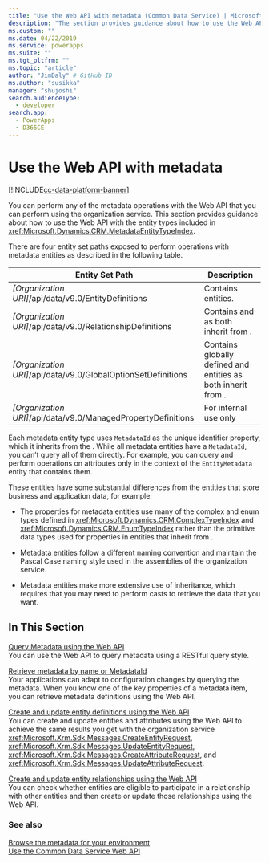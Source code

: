 ```yaml
---
title: "Use the Web API with metadata (Common Data Service) | Microsoft Docs"
description: "The section provides guidance about how to use the Web API with the entity types included in Web API Metadata EntityType Reference."
ms.custom: ""
ms.date: 04/22/2019
ms.service: powerapps
ms.suite: ""
ms.tgt_pltfrm: ""
ms.topic: "article"
author: "JimDaly" # GitHub ID
ms.author: "susikka"
manager: "shujoshi"
search.audienceType: 
  - developer
search.app: 
  - PowerApps
  - D365CE
---
```

# Use the Web API with metadata

[!INCLUDE[cc-data-platform-banner](../../../includes/cc-data-platform-banner.md)]

You can perform any of the metadata operations with the Web API that you can perform using the organization service. This section provides guidance about how to use the Web API with the entity types included in <xref:Microsoft.Dynamics.CRM.MetadataEntityTypeIndex>.  


 There are four entity set paths exposed to perform operations with metadata entities as described in the following table.  
  
|Entity Set Path|Description|  
|---------------------|-----------------|  
|*[Organization URI]*/api/data/v9.0/EntityDefinitions|Contains <xref href="Microsoft.Dynamics.CRM.EntityMetadata?text=EntityMetadata EntityType" /> entities.|  
|*[Organization URI]*/api/data/v9.0/RelationshipDefinitions|Contains <xref href="Microsoft.Dynamics.CRM.ManyToManyRelationshipMetadata?text=ManyToManyRelationshipMetadata EntityType" /> and <xref href="Microsoft.Dynamics.CRM.OneToManyRelationshipMetadata?text=OneToManyRelationshipMetadata EntityType" /> as both inherit from <xref href="Microsoft.Dynamics.CRM.RelationshipMetadataBase?text=RelationshipMetadataBase EntityType" />.|  
|*[Organization URI]*/api/data/v9.0/GlobalOptionSetDefinitions|Contains globally defined <xref href="Microsoft.Dynamics.CRM.BooleanOptionSetMetadata?text=BooleanOptionSetMetadata EntityType" /> and <xref href="Microsoft.Dynamics.CRM.OptionSetMetadata?text=OptionSetMetadata EntityType" /> entities as both inherit from <xref href="Microsoft.Dynamics.CRM.OptionSetMetadata?text=OptionSetMetadata EntityType" />.|  
|*[Organization URI]*/api/data/v9.0/ManagedPropertyDefinitions|For internal use only|  
  
Each metadata entity type uses `MetadataId` as the unique identifier property, which it inherits from the <xref href="Microsoft.Dynamics.CRM.MetadataBase?text=MetadataBase EntityType" />. While all metadata entities have a `MetadataId`, you can’t query all of them directly. For example, you can query and perform operations on attributes only in the context of the `EntityMetadata` entity that contains them.  
  
These entities have some substantial differences from the entities that store business and application data, for example:  
  
- The properties for metadata entities use many of the complex and enum types defined in <xref:Microsoft.Dynamics.CRM.ComplexTypeIndex> and <xref:Microsoft.Dynamics.CRM.EnumTypeIndex> rather than the primitive data types used for properties in entities that inherit from <xref href="Microsoft.Dynamics.CRM.crmbaseentity?text=crmbaseentity EntityType" />.  
  
- Metadata entities follow a different naming convention and maintain the Pascal Case naming style used in the assemblies of the organization service.  
  
- Metadata entities make more extensive use of inheritance, which requires that you may need to perform casts to retrieve the data that you want.  
  
## In This Section 

[Query Metadata using the Web API](query-metadata-web-api.md)<br />
You can use the Web API to query metadata using a RESTful query style.  

[Retrieve metadata by name or MetadataId](retrieve-metadata-name-metadataid.md)<br />
Your applications can adapt to configuration changes by querying the metadata. When you know one of the key properties of a metadata item, you can retrieve metadata definitions using the Web API.  

[Create and update entity definitions using the Web API](create-update-entity-definitions-using-web-api.md)<br />
You can create and update entities and attributes using the Web API to achieve the same results you get with the organization service <xref:Microsoft.Xrm.Sdk.Messages.CreateEntityRequest>, <xref:Microsoft.Xrm.Sdk.Messages.UpdateEntityRequest>, <xref:Microsoft.Xrm.Sdk.Messages.CreateAttributeRequest>, and <xref:Microsoft.Xrm.Sdk.Messages.UpdateAttributeRequest>.  

[Create and update entity relationships using the Web API](create-update-entity-relationships-using-web-api.md)<br />
You can check whether entities are eligible to participate in a relationship with other entities and then create or update those relationships using the Web API.  

### See also

[Browse the metadata for your environment](../browse-your-metadata.md)<br />
[Use the Common Data Service Web API](overview.md)
